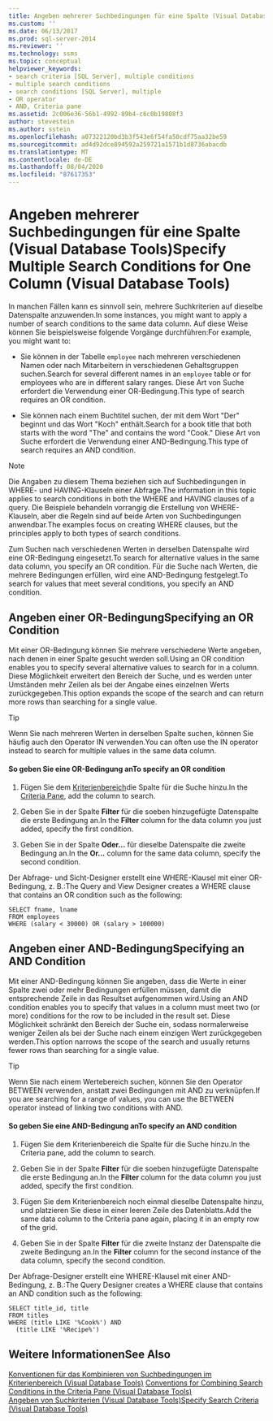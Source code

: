 ```yaml
---
title: Angeben mehrerer Suchbedingungen für eine Spalte (Visual Database Tools) | Microsoft-Dokumentation
ms.custom: ''
ms.date: 06/13/2017
ms.prod: sql-server-2014
ms.reviewer: ''
ms.technology: ssms
ms.topic: conceptual
helpviewer_keywords:
- search criteria [SQL Server], multiple conditions
- multiple search conditions
- search conditions [SQL Server], multiple
- OR operator
- AND, Criteria pane
ms.assetid: 2c006e36-56b1-4992-89b4-c6c0b19808f3
author: stevestein
ms.author: sstein
ms.openlocfilehash: a07322120bd3b3f543e6f54fa50cdf75aa32be59
ms.sourcegitcommit: ad4d92dce894592a259721a1571b1d8736abacdb
ms.translationtype: MT
ms.contentlocale: de-DE
ms.lasthandoff: 08/04/2020
ms.locfileid: "87617353"
---
```

# <a name="specify-multiple-search-conditions-for-one-column-visual-database-tools"></a><span data-ttu-id="0a04f-102">Angeben mehrerer Suchbedingungen für eine Spalte (Visual Database Tools)</span><span class="sxs-lookup"><span data-stu-id="0a04f-102">Specify Multiple Search Conditions for One Column (Visual Database Tools)</span></span>
  <span data-ttu-id="0a04f-103">In manchen Fällen kann es sinnvoll sein, mehrere Suchkriterien auf dieselbe Datenspalte anzuwenden.</span><span class="sxs-lookup"><span data-stu-id="0a04f-103">In some instances, you might want to apply a number of search conditions to the same data column.</span></span> <span data-ttu-id="0a04f-104">Auf diese Weise können Sie beispielsweise folgende Vorgänge durchführen:</span><span class="sxs-lookup"><span data-stu-id="0a04f-104">For example, you might want to:</span></span>  
  
-   <span data-ttu-id="0a04f-105">Sie können in der Tabelle `employee` nach mehreren verschiedenen Namen oder nach Mitarbeitern in verschiedenen Gehaltsgruppen suchen.</span><span class="sxs-lookup"><span data-stu-id="0a04f-105">Search for several different names in an `employee` table or for employees who are in different salary ranges.</span></span> <span data-ttu-id="0a04f-106">Diese Art von Suche erfordert die Verwendung einer OR-Bedingung.</span><span class="sxs-lookup"><span data-stu-id="0a04f-106">This type of search requires an OR condition.</span></span>  
  
-   <span data-ttu-id="0a04f-107">Sie können nach einem Buchtitel suchen, der mit dem Wort "Der" beginnt und das Wort "Koch" enthält.</span><span class="sxs-lookup"><span data-stu-id="0a04f-107">Search for a book title that both starts with the word "The" and contains the word "Cook."</span></span> <span data-ttu-id="0a04f-108">Diese Art von Suche erfordert die Verwendung einer AND-Bedingung.</span><span class="sxs-lookup"><span data-stu-id="0a04f-108">This type of search requires an AND condition.</span></span>  
  
> [!NOTE]  
>  <span data-ttu-id="0a04f-109">Die Angaben zu diesem Thema beziehen sich auf Suchbedingungen in WHERE- und HAVING-Klauseln einer Abfrage.</span><span class="sxs-lookup"><span data-stu-id="0a04f-109">The information in this topic applies to search conditions in both the WHERE and HAVING clauses of a query.</span></span> <span data-ttu-id="0a04f-110">Die Beispiele behandeln vorrangig die Erstellung von WHERE-Klauseln, aber die Regeln sind auf beide Arten von Suchbedingungen anwendbar.</span><span class="sxs-lookup"><span data-stu-id="0a04f-110">The examples focus on creating WHERE clauses, but the principles apply to both types of search conditions.</span></span>  
  
 <span data-ttu-id="0a04f-111">Zum Suchen nach verschiedenen Werten in derselben Datenspalte wird eine OR-Bedingung eingesetzt.</span><span class="sxs-lookup"><span data-stu-id="0a04f-111">To search for alternative values in the same data column, you specify an OR condition.</span></span> <span data-ttu-id="0a04f-112">Für die Suche nach Werten, die mehrere Bedingungen erfüllen, wird eine AND-Bedingung festgelegt.</span><span class="sxs-lookup"><span data-stu-id="0a04f-112">To search for values that meet several conditions, you specify an AND condition.</span></span>  
  
## <a name="specifying-an-or-condition"></a><span data-ttu-id="0a04f-113">Angeben einer OR-Bedingung</span><span class="sxs-lookup"><span data-stu-id="0a04f-113">Specifying an OR Condition</span></span>  
 <span data-ttu-id="0a04f-114">Mit einer OR-Bedingung können Sie mehrere verschiedene Werte angeben, nach denen in einer Spalte gesucht werden soll.</span><span class="sxs-lookup"><span data-stu-id="0a04f-114">Using an OR condition enables you to specify several alternative values to search for in a column.</span></span> <span data-ttu-id="0a04f-115">Diese Möglichkeit erweitert den Bereich der Suche, und es werden unter Umständen mehr Zeilen als bei der Angabe eines einzelnen Werts zurückgegeben.</span><span class="sxs-lookup"><span data-stu-id="0a04f-115">This option expands the scope of the search and can return more rows than searching for a single value.</span></span>  
  
> [!TIP]  
>  <span data-ttu-id="0a04f-116">Wenn Sie nach mehreren Werten in derselben Spalte suchen, können Sie häufig auch den Operator IN verwenden.</span><span class="sxs-lookup"><span data-stu-id="0a04f-116">You can often use the IN operator instead to search for multiple values in the same data column.</span></span>  
  
#### <a name="to-specify-an-or-condition"></a><span data-ttu-id="0a04f-117">So geben Sie eine OR-Bedingung an</span><span class="sxs-lookup"><span data-stu-id="0a04f-117">To specify an OR condition</span></span>  
  
1.  <span data-ttu-id="0a04f-118">Fügen Sie dem [Kriterienbereich](visual-database-tools.md)die Spalte für die Suche hinzu.</span><span class="sxs-lookup"><span data-stu-id="0a04f-118">In the [Criteria Pane](visual-database-tools.md), add the column to search.</span></span>  
  
2.  <span data-ttu-id="0a04f-119">Geben Sie in der Spalte **Filter** für die soeben hinzugefügte Datenspalte die erste Bedingung an.</span><span class="sxs-lookup"><span data-stu-id="0a04f-119">In the **Filter** column for the data column you just added, specify the first condition.</span></span>  
  
3.  <span data-ttu-id="0a04f-120">Geben Sie in der Spalte **Oder...** für dieselbe Datenspalte die zweite Bedingung an.</span><span class="sxs-lookup"><span data-stu-id="0a04f-120">In the **Or...** column for the same data column, specify the second condition.</span></span>  
  
 <span data-ttu-id="0a04f-121">Der Abfrage- und Sicht-Designer erstellt eine WHERE-Klausel mit einer OR-Bedingung, z. B.:</span><span class="sxs-lookup"><span data-stu-id="0a04f-121">The Query and View Designer creates a WHERE clause that contains an OR condition such as the following:</span></span>  
  
```  
SELECT fname, lname  
FROM employees  
WHERE (salary < 30000) OR (salary > 100000)  
```  
  
## <a name="specifying-an-and-condition"></a><span data-ttu-id="0a04f-122">Angeben einer AND-Bedingung</span><span class="sxs-lookup"><span data-stu-id="0a04f-122">Specifying an AND Condition</span></span>  
 <span data-ttu-id="0a04f-123">Mit einer AND-Bedingung können Sie angeben, dass die Werte in einer Spalte zwei oder mehr Bedingungen erfüllen müssen, damit die entsprechende Zeile in das Resultset aufgenommen wird.</span><span class="sxs-lookup"><span data-stu-id="0a04f-123">Using an AND condition enables you to specify that values in a column must meet two (or more) conditions for the row to be included in the result set.</span></span> <span data-ttu-id="0a04f-124">Diese Möglichkeit schränkt den Bereich der Suche ein, sodass normalerweise weniger Zeilen als bei der Suche nach einem einzigen Wert zurückgegeben werden.</span><span class="sxs-lookup"><span data-stu-id="0a04f-124">This option narrows the scope of the search and usually returns fewer rows than searching for a single value.</span></span>  
  
> [!TIP]  
>  <span data-ttu-id="0a04f-125">Wenn Sie nach einem Wertebereich suchen, können Sie den Operator BETWEEN verwenden, anstatt zwei Bedingungen mit AND zu verknüpfen.</span><span class="sxs-lookup"><span data-stu-id="0a04f-125">If you are searching for a range of values, you can use the BETWEEN operator instead of linking two conditions with AND.</span></span>  
  
#### <a name="to-specify-an-and-condition"></a><span data-ttu-id="0a04f-126">So geben Sie eine AND-Bedingung an</span><span class="sxs-lookup"><span data-stu-id="0a04f-126">To specify an AND condition</span></span>  
  
1.  <span data-ttu-id="0a04f-127">Fügen Sie dem Kriterienbereich die Spalte für die Suche hinzu.</span><span class="sxs-lookup"><span data-stu-id="0a04f-127">In the Criteria pane, add the column to search.</span></span>  
  
2.  <span data-ttu-id="0a04f-128">Geben Sie in der Spalte **Filter** für die soeben hinzugefügte Datenspalte die erste Bedingung an.</span><span class="sxs-lookup"><span data-stu-id="0a04f-128">In the **Filter** column for the data column you just added, specify the first condition.</span></span>  
  
3.  <span data-ttu-id="0a04f-129">Fügen Sie dem Kriterienbereich noch einmal dieselbe Datenspalte hinzu, und platzieren Sie diese in einer leeren Zeile des Datenblatts.</span><span class="sxs-lookup"><span data-stu-id="0a04f-129">Add the same data column to the Criteria pane again, placing it in an empty row of the grid.</span></span>  
  
4.  <span data-ttu-id="0a04f-130">Geben Sie in der Spalte **Filter** für die zweite Instanz der Datenspalte die zweite Bedingung an.</span><span class="sxs-lookup"><span data-stu-id="0a04f-130">In the **Filter** column for the second instance of the data column, specify the second condition.</span></span>  
  
 <span data-ttu-id="0a04f-131">Der Abfrage-Designer erstellt eine WHERE-Klausel mit einer AND-Bedingung, z. B.:</span><span class="sxs-lookup"><span data-stu-id="0a04f-131">The Query Designer creates a WHERE clause that contains an AND condition such as the following:</span></span>  
  
```  
SELECT title_id, title  
FROM titles  
WHERE (title LIKE '%Cook%') AND   
  (title LIKE '%Recipe%')  
```  
  
## <a name="see-also"></a><span data-ttu-id="0a04f-132">Weitere Informationen</span><span class="sxs-lookup"><span data-stu-id="0a04f-132">See Also</span></span>  
 <span data-ttu-id="0a04f-133">[Konventionen für das Kombinieren von Suchbedingungen im Kriterienbereich &#40;Visual Database Tools&#41;](conventions-combine-search-conditions-in-criteria-pane-visual-db-tools.md) </span><span class="sxs-lookup"><span data-stu-id="0a04f-133">[Conventions for Combining Search Conditions in the Criteria Pane &#40;Visual Database Tools&#41;](conventions-combine-search-conditions-in-criteria-pane-visual-db-tools.md) </span></span>  
 [<span data-ttu-id="0a04f-134">Angeben von Suchkriterien &#40;Visual Database Tools&#41;</span><span class="sxs-lookup"><span data-stu-id="0a04f-134">Specify Search Criteria &#40;Visual Database Tools&#41;</span></span>](specify-search-criteria-visual-database-tools.md)  
  
  

